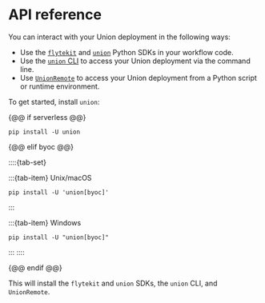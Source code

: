 # API reference

You can interact with your Union deployment in the following ways:

* Use the [`flytekit`](https://docs.flyte.org/en/latest/api/flytekit/docs_index.html) and [`union`](./sdk/index) Python SDKs in your workflow code.
* Use the [`union` CLI](./union-cli) to access your Union deployment via the command line.
* Use [`UnionRemote`](./union-remote/index) to access your Union deployment from a Python script or runtime environment.

To get started, install `union`:

{@@ if serverless @@}

```
pip install -U union
```

{@@ elif byoc @@}

::::{tab-set}

:::{tab-item} Unix/macOS

```{code-block} shell
pip install -U 'union[byoc]'
```

:::


:::{tab-item} Windows

```{code-block} shell
pip install -U "union[byoc]"
```

:::
::::

{@@ endif @@}

This will install the `flytekit` and `union` SDKs, the `union` CLI, and `UnionRemote`.
